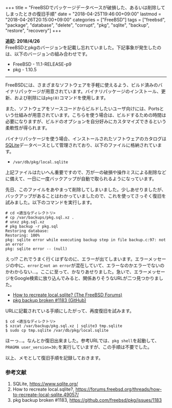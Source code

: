 +++
title = "FreeBSDでパッケージデータベースが破損した、あるいは削除してしまったときの復旧手順"
date = "2018-04-25T19:46:00+09:00"
lastmod = "2018-04-26T20:15:00+09:00"
categories = ["FreeBSD"]
tags = ["freebsd", "package", "database", "delete", "corrupt", "pkg", "sqlite", "backup", "restore", "recovery"]
+++

**追記: 2018/4/26**  
FreeBSDとpkgのバージョンを記載し忘れていました。下記事象が発生したのは、以下のバージョンの組み合わせです。

- FreeBSD - 11.1-RELEASE-p9
- pkg - 1.10.5

___

FreeBSDには、さまざまなソフトウェアを手軽に使えるよう、ビルド済みのバイナリパッケージが用意されています。バイナリパッケージのインストール、更新、および削除には`pkg(8)`コマンドを使用します。

また、ソフトウェアをソースコードからビルドしたいユーザ向けには、Portsという仕組みが用意されています。こちらを使う場合は、ビルドするための時間は必要になりますが、ビルドのオプションを自分好みにカスタマイズできるという柔軟性が得られます。

バイナリパッケージを使う場合、インストールされたソフトウェアのカタログは[SQLite](https://www.sqlite.org/)データベースとして管理されており、以下のファイルに格納されています。

- `/var/db/pkg/local.sqlite`

上記ファイルはたいへん重要ですので、万が一の破損や操作ミスによる削除などに備えて、一日に一度バックアップが自動で取られるようになっています。

先日、このファイルをあやまって削除してしまいました。少しあせりましたが、バックアップがあることはわかっていましたので、これを使ってさっそく復旧を試みました。以下のコマンドを実行します。

``` shell-session
# cd <適当なディレクトリ>
# cp /var/backups/pkg.sql.xz .
# unxz pkg.sql.xz
# pkg backup -r pkg.sql
Restoring database:
Restoring: 100%
pkg: sqlite error while executing backup step in file backup.c:97: not an error
pkg: sqlite error -- (null)
```

えっ!? これでうまく行くはずなのに、エラーが出てしまいます。エラーメッセージの中に、`error`と`not an error`が混在していて、エラーなのかエラーでないのかわからない…。ここに至って、かなりあせりました。急いで、エラーメッセージをGoogle検索に放り込んでみると、関係ありそうなURLが二つ見つかりました。

- [How to recreate local.sqlite? (The FreeBSD Forums)](https://forums.freebsd.org/threads/how-to-recreate-local-sqlite.49057/)
- [pkg backup broken #1183 (GitHub)](https://github.com/freebsd/pkg/issues/1183)

URLに記載されている手順にしたがって、再度復旧を試みます。

``` shell-session
$ cd <適当なディレクトリ>
$ xzcat /var/backup/pkg.sql.xz | sqlite3 tmp.sqlite
$ sudo cp tmp.sqlite /var/db/pkg/local.sqlite
```

ほーっ…。なんとか復旧出来ました。参考URLでは、`pkg shell`を起動して、`PRAGMA user_version=30;`を実行していますが、この手順は不要でした。

以上、メモとして復旧手順を記録しておきます。

### 参考文献
1. SQLite, https://www.sqlite.org/
1. How to recreate local.sqlite?, https://forums.freebsd.org/threads/how-to-recreate-local-sqlite.49057/
1. pkg backup broken #1183, https://github.com/freebsd/pkg/issues/1183
